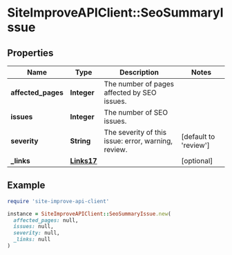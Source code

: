 # SiteImproveAPIClient::SeoSummaryIssue

## Properties

| Name | Type | Description | Notes |
| ---- | ---- | ----------- | ----- |
| **affected_pages** | **Integer** | The number of pages affected by SEO issues. |  |
| **issues** | **Integer** | The number of SEO issues. |  |
| **severity** | **String** | The severity of this issue: error, warning, review. | [default to &#39;review&#39;] |
| **_links** | [**Links17**](Links17.md) |  | [optional] |

## Example

```ruby
require 'site-improve-api-client'

instance = SiteImproveAPIClient::SeoSummaryIssue.new(
  affected_pages: null,
  issues: null,
  severity: null,
  _links: null
)
```

